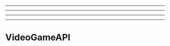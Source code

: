 -----------------------------------
----------------------------------------------------------------------------------------------------
----------------------------------------------------------------------------------------------------
-------------------------------------------------------
# VideoGameAPI

